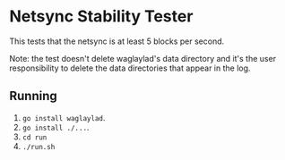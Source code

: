 # Netsync Stability Tester
This tests that the netsync is at least 5 blocks per second.

Note: the test doesn't delete waglaylad's data directory and it's the user
responsibility to delete the data directories that appear in the log.

## Running
 1. `go install waglaylad`.
 2. `go install ./...`.
 3. `cd run`
 4. `./run.sh`
 